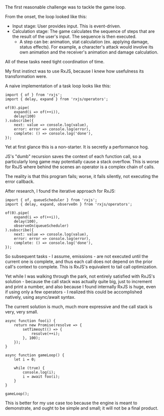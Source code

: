 The first reasonable challenge was to tackle the game loop.

From the onset, the loop looked like this:

-   Input stage: User provides input. This is event-driven.
-   Calculation stage: The game calculates the sequence of steps that are the result of the user's input. The sequence is then executed.
    -   A step can be: animation, stat calculation (ex. applying damage, status effects). For example, a character's attack would involve its own animation and the receiver's animation and damage calculation.

All of these tasks need tight coordination of time.

My first instinct was to use RxJS, because I knew how usefulness its transformation were.

A naive implementation of a task loop looks like this:

```
import { of } from 'rxjs';
import { delay, expand } from 'rxjs/operators';

of(0).pipe(
    expand(i => of(++i)),
    delay(100)
).subscribe({
    next: value => console.log(value),
    error: error => console.log(error),
    complete: () => console.log('done'),
});
```

Yet at first glance this is a non-starter. It is secretly a performance hog.

JS's "dumb" recursion saves the context of each function call, so a particularly long game may potentially cause a stack overflow. This is worse for RxJS where behind the scenes an operator is a complex chain of calls.

The reality is that this program fails; worse, it fails silently, not executing the error callback.

After research, I found the iterative approach for RxJS:

```
import { of, queueScheduler } from 'rxjs';
import { delay, expand, observeOn } from 'rxjs/operators';

of(0).pipe(
    expand(i => of(++i)),
    delay(100),
    observeOn(queueScheduler)
).subscribe({
    next: value => console.log(value),
    error: error => console.log(error),
    complete: () => console.log('done'),
});
```

So subsequent tasks - I assume, emissions - are not executed until the current one is complete, and thus each call does not depend on the prior call's context to complete. This is RxJS's equivalent to tail call optimization.

Yet while I was walking through the park, not entirely satisfied with RxJS's solution - because the call stack was actually quite big, just to increment and print a number, and also because I found internally RxJS is huge, even if using only a few operators - I realized this could be accomplished natively, using async/await syntax.

The current solution is much, much more expressive and the call stack is very, very small.

```
async function foo(i) {
    return new Promise(resolve => {
        setTimeout(() => {
            resolve(++i);
        }, 100);
    });
}

async function gameLoop() {
    let i = 0;

    while (true) {
        console.log(i);
        i = await foo(i);
    }
}

gameLoop();
```

This is better for my use case too because the engine is meant to demonstrate, and ought to be simple and small; it will not be a final product.
